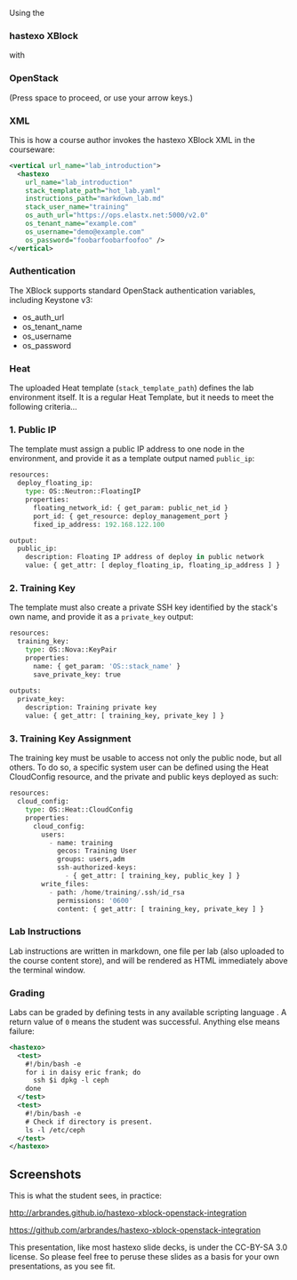 Using the
### hastexo XBlock
with
### OpenStack

(Press space to proceed, or use your arrow keys.)


### XML

This is how a course author invokes the hastexo XBlock XML in the courseware:

```xml
<vertical url_name="lab_introduction">
  <hastexo
    url_name="lab_introduction"
    stack_template_path="hot_lab.yaml"
    instructions_path="markdown_lab.md"
    stack_user_name="training"
    os_auth_url="https://ops.elastx.net:5000/v2.0"
    os_tenant_name="example.com"
    os_username="demo@example.com"
    os_password="foobarfoobarfoofoo" />
</vertical>
```
<!-- .element: class="fragment" -->


### Authentication

The XBlock supports standard OpenStack authentication variables, including
Keystone v3:

* os\_auth\_url<!-- .element: class="fragment" -->
* os\_tenant\_name<!-- .element: class="fragment" -->
* os\_username<!-- .element: class="fragment" -->
* os\_password<!-- .element: class="fragment" -->



### Heat

The uploaded Heat template (`stack_template_path`) defines the lab environment
itself.  It is a regular Heat Template, but it needs to meet the following
criteria...


### 1. Public IP

The template must assign a public IP address to one node in the environment,
and provide it as a template output named `public_ip`:

```python
resources:
  deploy_floating_ip:
    type: OS::Neutron::FloatingIP
    properties:
      floating_network_id: { get_param: public_net_id }
      port_id: { get_resource: deploy_management_port }
      fixed_ip_address: 192.168.122.100

output:
  public_ip:
    description: Floating IP address of deploy in public network
    value: { get_attr: [ deploy_floating_ip, floating_ip_address ] }
```
<!-- .element: class="fragment" -->


### 2. Training Key

The template must also create a private SSH key identified by the stack's own
name, and provide it as a `private_key` output:

```python
resources:
  training_key:
    type: OS::Nova::KeyPair
    properties:
      name: { get_param: 'OS::stack_name' }
      save_private_key: true
  
outputs:
  private_key:
    description: Training private key
    value: { get_attr: [ training_key, private_key ] }
```
<!-- .element: class="fragment" -->


### 3. Training Key Assignment

The training key must be usable to access not only the public node, but all
others.  To do so, a specific system user can be defined using the Heat
CloudConfig resource, and the private and public keys deployed as such:

```python
resources:
  cloud_config:
    type: OS::Heat::CloudConfig
    properties:
      cloud_config:
        users:
          - name: training
            gecos: Training User
            groups: users,adm
            ssh-authorized-keys:
              - { get_attr: [ training_key, public_key ] }
        write_files:
          - path: /home/training/.ssh/id_rsa
            permissions: '0600'
            content: { get_attr: [ training_key, private_key ] }
```
<!-- .element: class="fragment" -->


### Lab Instructions

Lab instructions are written in markdown, one file per lab (also uploaded to
the course content store), and will be rendered as HTML immediately above the
terminal window.


### Grading

Labs can be graded by defining tests in any available scripting language .  A
return value of `0` means the student was successful.  Anything else means
failure:

```xml
<hastexo>
  <test>
    #!/bin/bash -e
    for i in daisy eric frank; do
      ssh $i dpkg -l ceph
    done
  </test>
  <test>
    #!/bin/bash -e
    # Check if directory is present.
    ls -l /etc/ceph
  </test>
</hastexo>
```
<!-- .element: class="fragment" -->


## Screenshots

This is what the student sees, in practice:


<!-- .slide: data-background-image="images/screenshot1.png" data-background-size="contain" -->


<!-- .slide: data-background-image="images/screenshot2.png" data-background-size="contain" -->


<!-- .slide: data-background-image="images/screenshot3.png" data-background-size="contain" -->


<!-- .slide: data-background-image="images/screenshot4.png" data-background-size="contain" -->


<!-- .slide: data-background-image="images/screenshot5.png" data-background-size="contain" -->


<!-- .slide: data-background-image="images/by-sa.svg" data-background-size="contain" -->
http://arbrandes.github.io/hastexo-xblock-openstack-integration

https://github.com/arbrandes/hastexo-xblock-openstack-integration

This presentation, like most hastexo slide decks, is under the CC-BY-SA 3.0
license. So please feel free to peruse these slides as a basis for your own
presentations, as you see fit.
